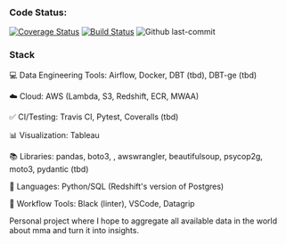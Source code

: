 <h3>Code Status:</h3>

[![Coverage Status](https://coveralls.io/repos/github/chamley/UFC/badge.svg?branch=main)](https://coveralls.io/github/chamley/UFC?branch=main)
[![Build Status](https://app.travis-ci.com/chamley/UFC.svg?branch=main)](https://app.travis-ci.com/chamley/UFC)
![Github last-commit](https://img.shields.io/github/last-commit/chamley/UFC)


<h3>Stack</h3>

💻 Data Engineering Tools: Airflow,  Docker, DBT (tbd), DBT-ge (tbd)

☁️ Cloud: AWS (Lambda, S3, Redshift, ECR, MWAA)

✅ CI/Testing: Travis CI, Pytest, Coveralls (tbd)

📊 Visualization: Tableau

📚 Libraries: pandas, boto3, , awswrangler, beautifulsoup, psycop2g, moto3, pydantic (tbd)

🌈 Languages: Python/SQL (Redshift's version of Postgres)

🧰 Workflow Tools: Black (linter), VSCode, Datagrip


Personal project where I hope to aggregate all available data in the world about mma and turn it into insights.

